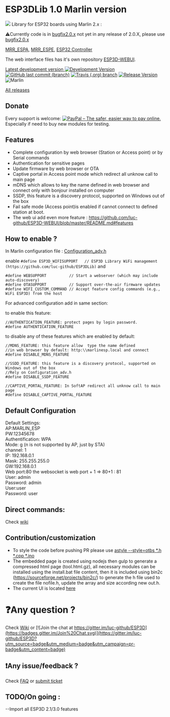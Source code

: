 # ESP3DLib 1.0 Marlin version

<img src="https://github.com/luc-github/ESP3DLib/blob/master/images/ESP3D_social_mini.png">
Library for ESP32 boards using Marlin 2.x : 

:warning:Currently code is in [bugfix2.0.x](https://github.com/MarlinFirmware/Marlin/tree/bugfix-2.0.x) not yet in any release of 2.0.X, please use [bugfix2.0.x](https://github.com/MarlinFirmware/Marlin/tree/bugfix-2.0.x)

[MRR_ESPA](https://github.com/maplerainresearch/MRR_ESPA), 
[MRR_ESPE](https://github.com/maplerainresearch/MRR_ESPE), 
[ESP32 Controller](https://github.com/simon-jouet/ESP32Controller)

The web interface files has it's own repository [ESP3D-WEBUI](https://github.com/luc-github/ESP3D-WEBUI/tree/2.1).

[Latest development version ![Development Version](https://img.shields.io/badge/Devt-v1.0-yellow?style=plastic) ![GitHub last commit (branch)](https://img.shields.io/github/last-commit/luc-github/ESP3DLib/master?style=plastic)](https://github.com/luc-github/ESP3DLib/tree/master) [![Travis (.org) branch](https://img.shields.io/travis/luc-github/ESP3DLib/master?style=plastic)](https://travis-ci.org/luc-github/ESP3DLib) [![Release Version](https://img.shields.io/github/v/release/luc-github/ESP3D-WEBUI?color=green&include_prereleases&label=WebUI&style=plastic)](https://github.com/luc-github/ESP3D-WEBUI/tree/2.1) ![Marlin](https://img.shields.io/github/release/MarlinFirmware/Marlin.svg?style=plastic&label=Marlin)    

[All releases](https://github.com/luc-github/ESP3DLib/releases)



## Donate
Every support is welcome: [<img src="https://www.paypalobjects.com/en_US/i/btn/btn_donateCC_LG_global.gif" border="0" alt="PayPal – The safer, easier way to pay online.">](https://www.paypal.com/cgi-bin/webscr?cmd=_s-xclick&hosted_button_id=Y8FFE7NA4LJWQ)    
Especially if need to buy new modules for testing.

## Features
* Complete configuration by web browser (Station or Access point) or by Serial commands
* Authentication for sensitive pages
* Update firmware by web browser or OTA
* Captive portal in Access point mode which redirect all unknow call to main page 
* mDNS which allows to key the name defined in web browser and connect only with bonjour installed on computer
* SSDP, this feature is a discovery protocol, supported on Windows out of the box
* Fail safe mode (Access point)is enabled if cannot connect to defined station at boot.  
* The web ui add even more feature : https://github.com/luc-github/ESP3D-WEBUI/blob/master/README.md#features  

## How to enable ?
In Marlin configuration file : [Configuration_adv.h](https://github.com/MarlinFirmware/Marlin/blob/bugfix-2.0.x/Marlin/Configuration_adv.h#L2823-L2835)  

enable `#define ESP3D_WIFISUPPORT   // ESP3D Library WiFi management (https://github.com/luc-github/ESP3DLib)`
and 
```
#define WEBSUPPORT          // Start a webserver (which may include auto-discovery)
#define OTASUPPORT          // Support over-the-air firmware updates
#define WIFI_CUSTOM_COMMAND // Accept feature config commands (e.g., WiFi ESP3D) from the host
```
For advanced configuration add in same section:

to enable this feature:
```
//AUTHENTICATION_FEATURE: protect pages by login password.
#define AUTHENTICATION_FEATURE
```

to disable any of these features which are enabled by default:

```
//MDNS_FEATURE: this feature allow  type the name defined
//in web browser by default: http:\\marlinesp.local and connect
#define DISABLE_MDNS_FEATURE

//SSDD_FEATURE: this feature is a discovery protocol, supported on Windows out of the box
//Rely on Configuration_adv.h
#define DISABLE_SSDP_FEATURE

//CAPTIVE_PORTAL_FEATURE: In SoftAP redirect all unknow call to main page
#define DISABLE_CAPTIVE_PORTAL_FEATURE
```  



## Default Configuration      
Default Settings:    
AP:MARLIN_ESP    
PW:12345678   
Authentification: WPA     
Mode: g (n is not supported by AP, just by STA)    
channel: 1         
IP: 192.168.0.1   
Mask: 255.255.255.0   
GW:192.168.0.1    
Web port:80 
the websocket is web port + 1 => 80+1 : 81  
User: admin   
Password: admin   
User:user   
Password: user   

## Direct commands:    
Check [wiki](https://raw.githubusercontent.com/luc-github/ESP3DLib/master/docs/Commands.txt)

## Contribution/customization
* To style the code before pushing PR please use [astyle --style=otbs *.h *.cpp *.ino](http://astyle.sourceforge.net/)   
* The embedded page is created using nodejs then gulp to generate a compressed html page (tool.html.gz), all necessary modules can be installed using the install.bat file content, then it is included using bin2c (https://sourceforge.net/projects/bin2c/) to generate the  h file used to create the file nofile.h, update the array and size according new out.h.   
* The current UI is located [here](https://github.com/luc-github/ESP3D-WEBUI)
 
# :question:Any question ?   
Check [Wiki](https://github.com/luc-github/ESP3DLib/wiki) or [![Join the chat at https://gitter.im/luc-github/ESP3D](https://badges.gitter.im/Join%20Chat.svg)](https://gitter.im/luc-github/ESP3D?utm_source=badge&utm_medium=badge&utm_campaign=pr-badge&utm_content=badge)   

## :exclamation:Any issue/feedback ?    
Check [FAQ](https://github.com/luc-github/ESP3DLib/issues?utf8=%E2%9C%93&q=label%3AFAQ+) or [submit ticket](https://github.com/luc-github/ESP3DLib/issues)    


## TODO/On going  :   
--Import all ESP3D 2.1/3.0 features
